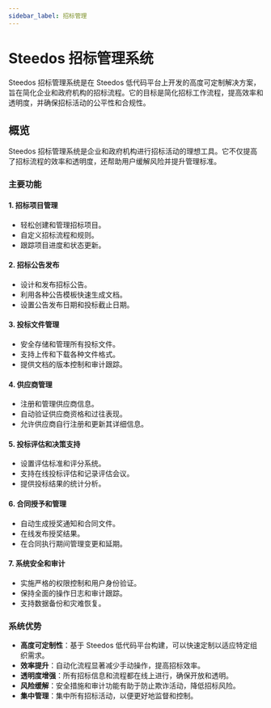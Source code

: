 ```yaml
---
sidebar_label: 招标管理
---
```


# Steedos 招标管理系统

Steedos 招标管理系统是在 Steedos 低代码平台上开发的高度可定制解决方案，旨在简化企业和政府机构的招标流程。它的目标是简化招标工作流程，提高效率和透明度，并确保招标活动的公平性和合规性。

## 概览

Steedos 招标管理系统是企业和政府机构进行招标活动的理想工具。它不仅提高了招标流程的效率和透明度，还帮助用户缓解风险并提升管理标准。

### 主要功能

#### 1. 招标项目管理
- 轻松创建和管理招标项目。
- 自定义招标流程和规则。
- 跟踪项目进度和状态更新。

#### 2. 招标公告发布
- 设计和发布招标公告。
- 利用各种公告模板快速生成文档。
- 设置公告发布日期和投标截止日期。

#### 3. 投标文件管理
- 安全存储和管理所有投标文件。
- 支持上传和下载各种文件格式。
- 提供文档的版本控制和审计跟踪。

#### 4. 供应商管理
- 注册和管理供应商信息。
- 自动验证供应商资格和过往表现。
- 允许供应商自行注册和更新其详细信息。

#### 5. 投标评估和决策支持
- 设置评估标准和评分系统。
- 支持在线投标评估和记录评估会议。
- 提供投标结果的统计分析。

#### 6. 合同授予和管理
- 自动生成授奖通知和合同文件。
- 在线发布授奖结果。
- 在合同执行期间管理变更和延期。

#### 7. 系统安全和审计
- 实施严格的权限控制和用户身份验证。
- 保持全面的操作日志和审计跟踪。
- 支持数据备份和灾难恢复。

### 系统优势
- **高度可定制性**：基于 Steedos 低代码平台构建，可以快速定制以适应特定组织需求。
- **效率提升**：自动化流程显著减少手动操作，提高招标效率。
- **透明度增强**：所有招标信息和流程都在线上进行，确保开放和透明。
- **风险缓解**：安全措施和审计功能有助于防止欺诈活动，降低招标风险。
- **集中管理**：集中所有招标活动，以便更好地监督和控制。
